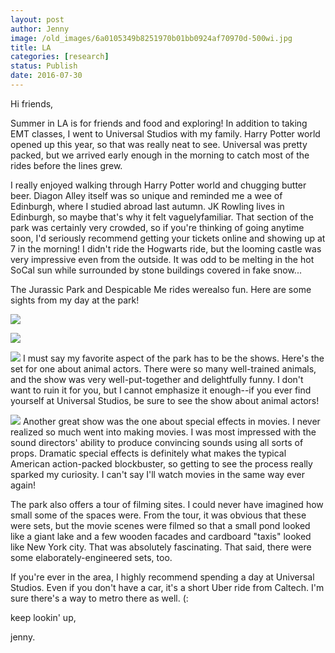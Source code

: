 ```yaml
---
layout: post
author: Jenny
image: /old_images/6a0105349b8251970b01bb0924af70970d-500wi.jpg
title: LA
categories: [research]
status: Publish
date: 2016-07-30
---
```



Hi friends,

Summer in LA is for friends and food and exploring! In addition to taking EMT classes, I went to Universal Studios with my family. Harry Potter world opened up this year, so that was really neat to see. Universal was pretty packed, but we arrived early enough in the morning to catch most of the rides before the lines grew.

I really enjoyed walking through Harry Potter world and chugging butter beer. Diagon Alley itself was so unique and reminded me a wee of Edinburgh, where I studied abroad last autumn. JK Rowling lives in Edinburgh, so maybe that's why it felt vaguelyfamiliar. That section of the park was certainly very crowded, so if you're thinking of going anytime soon, I'd seriously recommend getting your tickets online and showing up at 7 in the morning! I didn't ride the Hogwarts ride, but the looming castle was very impressive even from the outside. It was odd to be melting in the hot SoCal sun while surrounded by stone buildings covered in fake snow...

The Jurassic Park and Despicable Me rides werealso fun. Here are some sights from my day at the park!

![](/old_images/caltech_as_it_happens/6a0105349b8251970b01b7c8815046970b.jpg)


![](/old_images/caltech_as_it_happens/6a0105349b8251970b01b7c881504e970b.jpg)


![](/old_images/caltech_as_it_happens/6a0105349b8251970b01b7c8815053970b.jpg)
I must say my favorite aspect of the park has to be the shows. Here's the set for one about animal actors. There were so many well-trained animals, and the show was very well-put-together and delightfully funny. I don't want to ruin it for you, but I cannot emphasize it enough--if you ever find yourself at Universal Studios, be sure to see the show about animal actors!

![](/old_images/caltech_as_it_happens/6a0105349b8251970b01b7c8815058970b.jpg)
Another great show was the one about special effects in movies. I never realized so much went into making movies. I was most impressed with the sound directors' ability to produce convincing sounds using all sorts of props. Dramatic special effects is definitely what makes the typical American action-packed blockbuster, so getting to see the process really sparked my curiosity. I can't say I'll watch movies in the same way ever again!

The park also offers a tour of filming sites. I could never have imagined how small some of the spaces were. From the tour, it was obvious that these were sets, but the movie scenes were filmed so that a small pond looked like a giant lake and a few wooden facades and cardboard "taxis" looked like New York city. That was absolutely fascinating. That said, there were some elaborately-engineered sets, too.

If you're ever in the area, I highly recommend spending a day at Universal Studios. Even if you don't have a car, it's a short Uber ride from Caltech. I'm sure there's a way to metro there as well. (:

keep lookin' up,

jenny.

